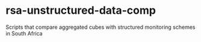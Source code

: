# rsa-unstructured-data-comp
Scripts that compare aggregated cubes with structured monitoring schemes in South Africa
